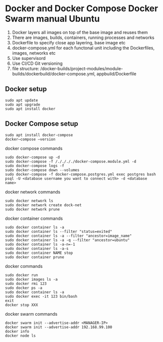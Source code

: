 # Docker and Docker Compose Docker Swarm manual Ubuntu

1. Docker layers all images on top of the base image and reuses them
2. There are images, builds, containers, running processes and networks
3. Dockerfile to specify close app layering, base image etc
3. docker-compose.yml for each functonal unit including the Dockerfiles, images, networks etc
4. Use supervisord
5. Use CI/CD Git versioning
6. file structure: /docker-builds/project-modules/module-builds/dockerbuild/docker-compose.yml, appbuild/Dockerfile

## Docker setup
```console
sudo apt update
sudo apt upgrade
sudo apt install docker
```
## Docker Compose setup
```console
sudo apt install docker-compose
docker–compose –version
```
docker compose commands
```console
sudo docker-compose up -d
sudo docker-compose -f /././././docker-compose.module.yml -d
sudo docker-compose logs -f
sudo docker-compose down --volumes
sudo docker-compose -f docker-compose.postgres.yml exec postgres bash
psql -U <database username you want to connect with> -d <database name>

```
docker network commands
```console
sudo docker network ls
sudo docker network create dock-net
sudo docker network prune
```
docker container commands
```console
sudo docker container ls -a
sudo docker container ls --filter "status=exited"
sudo docker container ls -a --filter "ancestor=image_name"
sudo docker container ls -a -q --filter "ancestor=ubuntu"
sudo docker container ls -a-n=-1
sudo docker container ls -a-s
sudo docker container NAME stop
sudo docker container prune
```
docker commands
```console
sudo docker run
sudo docker images ls -a
sudo docker rmi 123
sudo docker ps -a
sudo docker container ls -a
sudo docker exec -it 123 bin/bash
exit
docker stop XXX
```
docker swarm commands
```console
docker swarm init --advertise-addr <MANAGER-IP>
docker swarm init --advertise-addr 192.168.99.100
docker info
docker node ls
```
